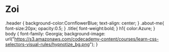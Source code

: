 # Zoi
.header {
 background-color:CornflowerBlue;
 text-align: center;
}
.about-me{
  font-size:20px;
  opacity:0.5;
}
.title{
  font-weight:bold;
}
h1{
  color:Azure;
}
body {
  font-family: Georgia;
  background-image: url("https://s3.amazonaws.com/codecademy-content/courses/learn-css-selectors-visual-rules/hypnotize_bg.png");
}
